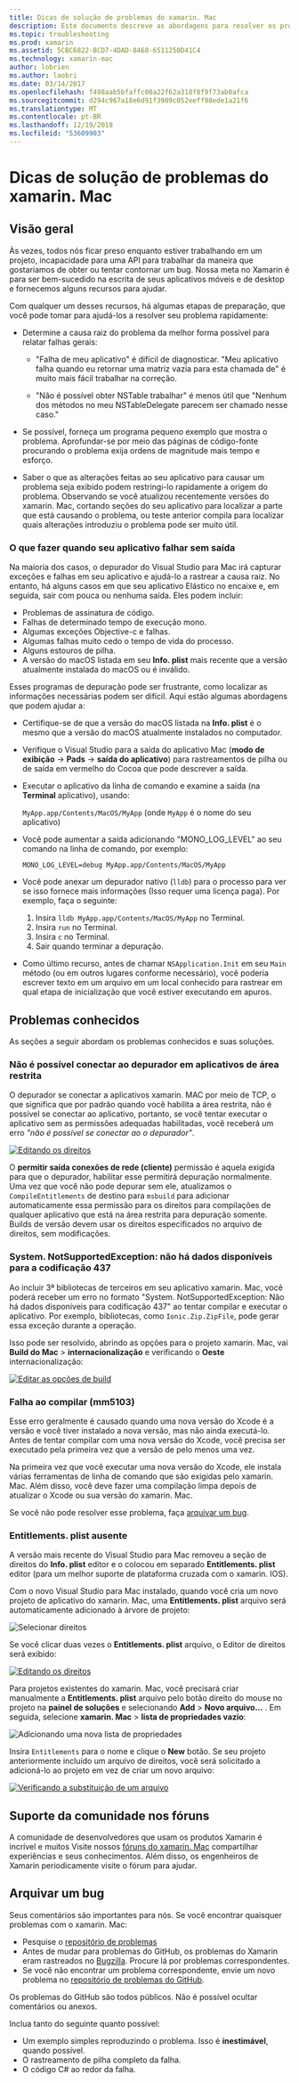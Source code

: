 ```yaml
---
title: Dicas de solução de problemas do xamarin. Mac
description: Este documento descreve as abordagens para resolver os problemas encontrados durante o desenvolvimento de aplicativos xamarin. Mac. Ele também discute as maneiras de obter suporte.
ms.topic: troubleshooting
ms.prod: xamarin
ms.assetid: 5CBC6822-BCD7-4DAD-8468-6511250D41C4
ms.technology: xamarin-mac
author: lobrien
ms.author: laobri
ms.date: 03/14/2017
ms.openlocfilehash: f498aab5bfaffc08a22f62a318f8f9f73ab0afca
ms.sourcegitcommit: d294c967a18e6d91f3909c052eeff98ede1a21f6
ms.translationtype: MT
ms.contentlocale: pt-BR
ms.lasthandoff: 12/19/2018
ms.locfileid: "53609903"
---
```

# <a name="xamarinmac-troubleshooting-tips"></a>Dicas de solução de problemas do xamarin. Mac

## <a name="overview"></a>Visão geral

Às vezes, todos nós ficar preso enquanto estiver trabalhando em um projeto, incapacidade para uma API para trabalhar da maneira que gostaríamos de obter ou tentar contornar um bug. Nossa meta no Xamarin é para ser bem-sucedido na escrita de seus aplicativos móveis e de desktop e fornecemos alguns recursos para ajudar.

Com qualquer um desses recursos, há algumas etapas de preparação, que você pode tomar para ajudá-los a resolver seu problema rapidamente:

- Determine a causa raiz do problema da melhor forma possível para relatar falhas gerais:
 
     - "Falha de meu aplicativo" é difícil de diagnosticar. "Meu aplicativo falha quando eu retornar uma matriz vazia para esta chamada de" é muito mais fácil trabalhar na correção.

     - "Não é possível obter NSTable trabalhar" é menos útil que "Nenhum dos métodos no meu NSTableDelegate parecem ser chamado nesse caso."

- Se possível, forneça um programa pequeno exemplo que mostra o problema. Aprofundar-se por meio das páginas de código-fonte procurando o problema exija ordens de magnitude mais tempo e esforço.

- Saber o que as alterações feitas ao seu aplicativo para causar um problema seja exibido podem restringi-lo rapidamente a origem do problema. Observando se você atualizou recentemente versões do xamarin. Mac, cortando seções do seu aplicativo para localizar a parte que está causando o problema, ou teste anterior compila para localizar quais alterações introduziu o problema pode ser muito útil.


### <a name="what-to-do-when-your-app-crashes-with-no-output"></a>O que fazer quando seu aplicativo falhar sem saída

Na maioria dos casos, o depurador do Visual Studio para Mac irá capturar exceções e falhas em seu aplicativo e ajudá-lo a rastrear a causa raiz. No entanto, há alguns casos em que seu aplicativo Elástico no encaixe e, em seguida, sair com pouca ou nenhuma saída. Eles podem incluir:

- Problemas de assinatura de código.
- Falhas de determinado tempo de execução mono.
- Algumas exceções Objective-c e falhas.
- Algumas falhas muito cedo o tempo de vida do processo.
- Alguns estouros de pilha.
- A versão do macOS listada em seu **Info. plist** mais recente que a versão atualmente instalada do macOS ou é inválido.

Esses programas de depuração pode ser frustrante, como localizar as informações necessárias podem ser difícil. Aqui estão algumas abordagens que podem ajudar a:

- Certifique-se de que a versão do macOS listada na **Info. plist** é o mesmo que a versão do macOS atualmente instalados no computador.
- Verifique o Visual Studio para a saída do aplicativo Mac (**modo de exibição** -> **Pads** -> **saída do aplicativo**) para rastreamentos de pilha ou de saída em vermelho do Cocoa que pode descrever a saída.
- Executar o aplicativo da linha de comando e examine a saída (na **Terminal** aplicativo), usando: 

     `MyApp.app/Contents/MacOS/MyApp` (onde `MyApp` é o nome do seu aplicativo)
- Você pode aumentar a saída adicionando "MONO_LOG_LEVEL" ao seu comando na linha de comando, por exemplo: 

     `MONO_LOG_LEVEL=debug MyApp.app/Contents/MacOS/MyApp`
- Você pode anexar um depurador nativo (`lldb`) para o processo para ver se isso fornece mais informações (Isso requer uma licença paga). Por exemplo, faça o seguinte:

    1. Insira `lldb MyApp.app/Contents/MacOS/MyApp` no Terminal.
    2. Insira `run` no Terminal.
    3. Insira `c` no Terminal.
    4. Sair quando terminar a depuração.
- Como último recurso, antes de chamar `NSApplication.Init` em seu `Main` método (ou em outros lugares conforme necessário), você poderia escrever texto em um arquivo em um local conhecido para rastrear em qual etapa de inicialização que você estiver executando em apuros.

## <a name="known-issues"></a>Problemas conhecidos

As seções a seguir abordam os problemas conhecidos e suas soluções.

### <a name="unable-to-connect-to-the-debugger-in-sandboxed-apps"></a>Não é possível conectar ao depurador em aplicativos de área restrita

O depurador se conectar a aplicativos xamarin. MAC por meio de TCP, o que significa que por padrão quando você habilita a área restrita, não é possível se conectar ao aplicativo, portanto, se você tentar executar o aplicativo sem as permissões adequadas habilitadas, você receberá um erro *"não é possível se conectar ao o depurador"*. 

[![Editando os direitos](troubleshooting-images/debug01.png "editando os direitos")](troubleshooting-images/debug01-large.png#lightbox)

O **permitir saída conexões de rede (cliente)** permissão é aquela exigida para que o depurador, habilitar esse permitirá depuração normalmente. Uma vez que você não pode depurar sem ele, atualizamos o `CompileEntitlements` de destino para `msbuild` para adicionar automaticamente essa permissão para os direitos para compilações de qualquer aplicativo que está na área restrita para depuração somente. Builds de versão devem usar os direitos especificados no arquivo de direitos, sem modificações.

### <a name="systemnotsupportedexception-no-data-is-available-for-encoding-437"></a>System. NotSupportedException: não há dados disponíveis para a codificação 437
 
Ao incluir 3ª bibliotecas de terceiros em seu aplicativo xamarin. Mac, você poderá receber um erro no formato "System. NotSupportedException: Não há dados disponíveis para codificação 437" ao tentar compilar e executar o aplicativo. Por exemplo, bibliotecas, como `Ionic.Zip.ZipFile`, pode gerar essa exceção durante a operação.

Isso pode ser resolvido, abrindo as opções para o projeto xamarin. Mac, vai **Build do Mac** > **internacionalização** e verificando o **Oeste** internacionalização:

[![Editar as opções de build](troubleshooting-images/issue01.png "Editar as opções de build")](troubleshooting-images/issue01-large.png#lightbox)

### <a name="failed-to-compile-mm5103"></a>Falha ao compilar (mm5103)

Esse erro geralmente é causado quando uma nova versão do Xcode é a versão e você tiver instalado a nova versão, mas não ainda executá-lo. Antes de tentar compilar com uma nova versão do Xcode, você precisa ser executado pela primeira vez que a versão de pelo menos uma vez.

Na primeira vez que você executar uma nova versão do Xcode, ele instala várias ferramentas de linha de comando que são exigidas pelo xamarin. Mac. Além disso, você deve fazer uma compilação limpa depois de atualizar o Xcode ou sua versão do xamarin. Mac.

Se você não pode resolver esse problema, faça [arquivar um bug](#filing-a-bug).

### <a name="missing-entitlementsplist"></a>Entitlements. plist ausente

A versão mais recente do Visual Studio para Mac removeu a seção de direitos do **Info. plist** editor e o colocou em separado **Entitlements. plist** editor (para um melhor suporte de plataforma cruzada com o xamarin. IOS).

Com o novo Visual Studio para Mac instalado, quando você cria um novo projeto de aplicativo do xamarin. Mac, uma **Entitlements. plist** arquivo será automaticamente adicionado à árvore de projeto:

![Selecionar direitos](troubleshooting-images/entitlements01.png "selecionar direitos")

Se você clicar duas vezes o **Entitlements. plist** arquivo, o Editor de direitos será exibido:

[![Editando os direitos](troubleshooting-images/entitlements02.png "editando os direitos")](troubleshooting-images/entitlements02-large.png#lightbox)

Para projetos existentes do xamarin. Mac, você precisará criar manualmente a **Entitlements. plist** arquivo pelo botão direito do mouse no projeto na **painel de soluções** e selecionando **Add**  >  **Novo arquivo...** . Em seguida, selecione **xamarin. Mac** > **lista de propriedades vazio**:

![Adicionando uma nova lista de propriedades](troubleshooting-images/entitlements03.png "adicionando uma nova lista de propriedades")

Insira `Entitlements` para o nome e clique o **New** botão. Se seu projeto anteriormente incluído um arquivo de direitos, você será solicitado a adicioná-lo ao projeto em vez de criar um novo arquivo:

[![Verificando a substituição de um arquivo](troubleshooting-images/entitlements04.png "verificando a substituição de um arquivo")](troubleshooting-images/entitlements04-large.png#lightbox)

## <a name="community-support-on-the-forums"></a>Suporte da comunidade nos fóruns

A comunidade de desenvolvedores que usam os produtos Xamarin é incrível e muitos Visite nossos [fóruns do xamarin. Mac](http://forums.xamarin.com/categories/mac) compartilhar experiências e seus conhecimentos. Além disso, os engenheiros de Xamarin periodicamente visite o fórum para ajudar.

<a name="filing-a-bug"/>

## <a name="filing-a-bug"></a>Arquivar um bug

Seus comentários são importantes para nós. Se você encontrar quaisquer problemas com o xamarin. Mac:

- Pesquise o [repositório de problemas](https://github.com/xamarin/xamarin-macios/issues) 
- Antes de mudar para problemas do GitHub, os problemas do Xamarin eram rastreados no [Bugzilla](https://bugzilla.xamarin.com/describecomponents.cgi). Procure lá por problemas correspondentes.
- Se você não encontrar um problema correspondente, envie um novo problema no [repositório de problemas do GitHub](https://github.com/xamarin/xamarin-macios/issues/new).

Os problemas do GitHub são todos públicos. Não é possível ocultar comentários ou anexos. 

Inclua tanto do seguinte quanto possível:                                                                                                                                          

- Um exemplo simples reproduzindo o problema. Isso é **inestimável**, quando possível. 
- O rastreamento de pilha completo da falha.
- O código C# ao redor da falha. 
